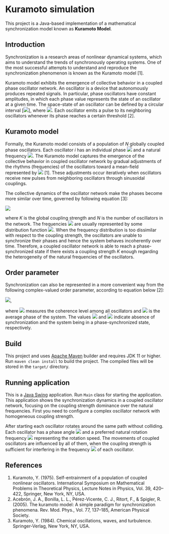 # Kuramoto simulation

This project is a Java-based implementation of a mathematical synchronization model known as **Kuramoto Model**.

## Introduction

Synchronization is a research areas of nonlinear dynamical systems, which aims to understand the trends of synchronously operating systems. One of the most successful attempts to understand and reproduce the synchronization phenomenon is known as the Kuramoto model [1]. 

Kuramoto model exhibits the emergence of collective behavior in a coupled phase oscillator network. An oscillator is a device that autonomously produces repeated signals. In particular, phase oscillators have constant amplitudes, in which each phase value represents the state of an oscillator at a given time. The space-state of an oscillator can be defined by a circular interval [<img src="https://render.githubusercontent.com/render/math?math=0,2\pi">], where <img src="https://render.githubusercontent.com/render/math?math=0 = 2\pi">. Each oscillator emits a pulse to its neighboring oscillators whenever its phase reaches a certain threshold [2].

## Kuramoto model

Formally, the Kuramoto model consists of a population of *N* globally coupled phase oscillators. Each oscillator *i* has an individual phase <img src="https://render.githubusercontent.com/render/math?math=\theta_i"> and a natural frequency <img src="https://render.githubusercontent.com/render/math?math=\omega_i">. The Kuramoto model captures the emergence of the collective behavior in coupled oscillator network by gradual adjustments of the rhythms (frequencies) of the oscillators toward a mean-field represented by <img src="https://render.githubusercontent.com/render/math?math=\Omega"> [1]. These adjustments occur iteratively when oscillators receive new pulses from neighboring oscillators through sinusoidal couplings.

The collective dynamics of the oscillator network make the phases become more similar over time, governed by following equation [3]\:

<img src="https://render.githubusercontent.com/render/math?math=\frac{d\theta_i}{d_t} = \omega_i + \frac{K}{N} \sum_{j=1}^{N} \sin(\theta_j - \theta_i)">

where *K* is the global coupling strength and *N* is the number of oscillators in the network. The frequencies <img src="https://render.githubusercontent.com/render/math?math=\omega_i"> are usually represented by some distribution function <img src="https://render.githubusercontent.com/render/math?math=g(\omega)">. When the frequency distribution is too dissimilar with respect to the coupling strength, the oscillators are unable to synchronize their phases and hence the system behaves incoherently over time. Therefore, a coupled oscillator network is able to reach a phase-synchronized state if there exists a coupling strength *K* enough regarding the heterogeneity of the natural frequencies of the oscillators.

## Order parameter

Synchronization can also be represented in a more convenient way from the following complex-valued order parameter, according to equation below [2]:

<img src="https://render.githubusercontent.com/render/math?math=r e^{i\psi} = \frac{1}{N}\sum_{j=1}^{N}e^{i\theta_{j}}">,

where <img src="https://render.githubusercontent.com/render/math?math=0 \leq r(t) \leq 1"> measures the coherence level among all oscillators and <img src="https://render.githubusercontent.com/render/math?math=\psi(t)"> is the average phase of the system. The values <img src="https://render.githubusercontent.com/render/math?math=r(t) \approx 0"> and <img src="https://render.githubusercontent.com/render/math?math=r(t) \approx 1"> indicate absence of synchronization and the system being in a phase-synchronized state, respectively.

## Build

This project and uses [Apache Maven](https://maven.apache.org/) builder and requires JDK 11 or higher. Run `maven clean install` to build the project. The compiled files will be stored in the `target/` directory.

## Running application

This is a [Java Swing](https://en.wikipedia.org/wiki/Swing_\(Java\)) application. Run `Main` class for starting the application. This application shows the synchronization dynamics in a coupled oscillator network, focusing on the coupling strength dominance over the natural frequencies. First you need to configure a complex oscillator network with homogeneous coupling strength. 

After starting each oscillator rotates around the same path without colliding. Each oscillator has a phase angle <img src="https://render.githubusercontent.com/render/math?math=\theta_i"> and a preferred natural rotation frequency <img src="https://render.githubusercontent.com/render/math?math=\omega_i"> representing the rotation speed. The movements of coupled oscillators are influenced by all of them, when the coupling strength is sufficient for interfering in the frequency <img src="https://render.githubusercontent.com/render/math?math=\omega_i"> of each oscillator.


## References
1. Kuramoto, Y. (1975). Self-entrainment of a population of coupled nonlinear oscillators. International Symposium on Mathematical Problems in Theoretical Physics, Lecture Notes in Physics, Vol. 39, 420–422, Springer, New York, NY, USA.
2. Acebrón, J. A., Bonilla, L. L., Pérez-Vicente, C. J., Ritort, F., & Spigler, R. (2005). The kuramoto model: A simple paradigm for synchronization phenomena. Rev. Mod. Phys., Vol. 77, 137–185, American Physical Society.
3. Kuramoto, Y. (1984). Chemical oscillations, waves, and turbulence. Springer-Verlag, New York, NY, USA.
